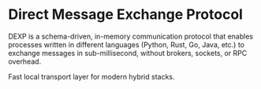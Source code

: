# Direct Message Exchange Protocol
DEXP is a schema-driven, in-memory communication protocol that enables processes written in different languages (Python, Rust, Go, Java, etc.) to exchange messages in sub-millisecond, without brokers, sockets, or RPC overhead. 

Fast local transport layer for modern hybrid stacks.
